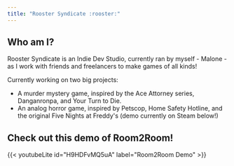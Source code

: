 ```yaml
---
title: "Rooster Syndicate :rooster:"
---
```


## Who am I?

Rooster Syndicate is an Indie Dev Studio, currently ran by myself - Malone - as I work with friends and freelancers to make games of all kinds!

Currently working on two big projects: 

- A murder mystery game, inspired by the Ace Attorney series, Danganronpa, and Your Turn to Die. 
- An analog horror game, inspired by Petscop, Home Safety Hotline, and the original Five Nights at Freddy's (demo currently on Steam below!) 

## Check out this demo of Room2Room!

{{< youtubeLite id="H9HDFvMQ5uA" label="Room2Room Demo" >}}
